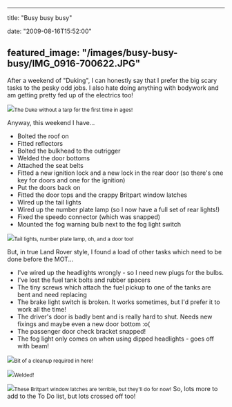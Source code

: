 
---
title: "Busy busy busy"

date: "2009-08-16T15:52:00"

featured_image: "/images/busy-busy-busy/IMG_0916-700622.JPG"
---


After a weekend of "Duking", I can honestly say that I prefer the big scary tasks to the pesky odd jobs.  I also hate doing anything with bodywork and am getting pretty fed up of the electrics too!

<a href="http://danandtheduke.co.uk/uploaded_images/IMG_0916-700665.JPG"><img src="/images/busy-busy-busy/IMG_0916-700622.JPG"/></a><span style="font-size:85%;">The Duke without a tarp for the first time in ages!</span>

Anyway, this weekend I have...
<ul><li>Bolted the roof on</li><li>Fitted reflectors</li><li>Bolted the bulkhead to the outrigger</li><li>Welded the door bottoms</li><li>Attached the seat belts</li><li>Fitted a new ignition lock and a new lock in the rear door (so there's one key for doors and one for the ignition)</li><li>Put the doors back on</li><li>Fitted the door tops and the crappy Britpart window latches</li><li>Wired up the tail lights
</li><li>Wired up the number plate lamp (so I now have a full set of rear lights!)</li><li>Fixed the speedo connector (which was snapped)</li><li>Mounted the fog warning bulb next to the fog light switch
</li></ul><a href="http://danandtheduke.co.uk/uploaded_images/IMG_0905-790670.JPG"><img src="/images/busy-busy-busy/IMG_0905-790630.JPG"/></a><span style="font-size:85%;">Tail lights, number plate lamp, oh, and a door too!</span>

But, in true Land Rover style, I found a load of other tasks which need to be done before the MOT...
<ul><li>I've wired up the headlights wrongly - so I need new plugs for the bulbs.</li><li>I've lost the fuel tank bolts and rubber spacers</li><li>The tiny screws which attach the fuel pickup to one of the tanks are bent and need replacing</li><li>The brake light switch is broken.  It works sometimes, but I'd prefer it to work all the time!</li><li>The driver's door is badly bent and is really hard to shut.  Needs new fixings and maybe even a new door bottom :o(</li><li>The passenger door check bracket snapped!</li><li>The fog light only comes on when using dipped headlights - goes off with beam!</li></ul>
<a href="http://danandtheduke.co.uk/uploaded_images/IMG_0909-732214.JPG"><img src="/images/busy-busy-busy/IMG_0909-732208.JPG"/></a><span style="font-size:85%;">Bit of a cleanup required in here!</span>

<a href="http://danandtheduke.co.uk/uploaded_images/IMG_0913-732188.JPG"><img src="/images/busy-busy-busy/IMG_0913-732181.JPG"/></a><span style="font-size:85%;">Welded!</span>

<a href="http://danandtheduke.co.uk/uploaded_images/IMG_0915-700687.JPG"><img src="/images/busy-busy-busy/IMG_0915-700684.JPG"/></a><span style="font-size:85%;">These Britpart window latches are terrible, but they'll do for now!</span>
<span style="font-size:100%;">
So, lots more to add to the To Do list, but lots crossed off too!

</span>